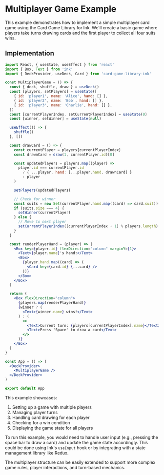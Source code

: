 # Multiplayer Game Example

This example demonstrates how to implement a simple multiplayer card game using the Card Game Library for Ink. We'll create a basic game where players take turns drawing cards and the first player to collect all four suits wins.

## Implementation

```jsx
import React, { useState, useEffect } from 'react'
import { Box, Text } from 'ink'
import { DeckProvider, useDeck, Card } from 'card-game-library-ink'

const MultiplayerGame = () => {
  const { deck, shuffle, draw } = useDeck()
  const [players, setPlayers] = useState([
    { id: 'player1', name: 'Alice', hand: [] },
    { id: 'player2', name: 'Bob', hand: [] },
    { id: 'player3', name: 'Charlie', hand: [] },
  ])
  const [currentPlayerIndex, setCurrentPlayerIndex] = useState(0)
  const [winner, setWinner] = useState(null)

  useEffect(() => {
    shuffle()
  }, [])

  const drawCard = () => {
    const currentPlayer = players[currentPlayerIndex]
    const drawnCard = draw(1, currentPlayer.id)[0]

    const updatedPlayers = players.map((player) =>
      player.id === currentPlayer.id
        ? { ...player, hand: [...player.hand, drawnCard] }
        : player
    )

    setPlayers(updatedPlayers)

    // Check for winner
    const suits = new Set(currentPlayer.hand.map((card) => card.suit))
    if (suits.size === 4) {
      setWinner(currentPlayer)
    } else {
      // Move to next player
      setCurrentPlayerIndex((currentPlayerIndex + 1) % players.length)
    }
  }

  const renderPlayerHand = (player) => (
    <Box key={player.id} flexDirection="column" marginY={1}>
      <Text>{player.name}'s hand:</Text>
      <Box>
        {player.hand.map((card) => (
          <Card key={card.id} {...card} />
        ))}
      </Box>
    </Box>
  )

  return (
    <Box flexDirection="column">
      {players.map(renderPlayerHand)}
      {winner ? (
        <Text>{winner.name} wins!</Text>
      ) : (
        <>
          <Text>Current turn: {players[currentPlayerIndex].name}</Text>
          <Text>Press 'Space' to draw a card</Text>
        </>
      )}
    </Box>
  )
}

const App = () => (
  <DeckProvider>
    <MultiplayerGame />
  </DeckProvider>
)

export default App
```

This example showcases:

1. Setting up a game with multiple players
2. Managing player turns
3. Handling card drawing for each player
4. Checking for a win condition
5. Displaying the game state for all players

To run this example, you would need to handle user input (e.g., pressing the space bar to draw a card) and update the game state accordingly. This could be done using Ink's `useInput` hook or by integrating with a state management library like Redux.

The multiplayer structure can be easily extended to support more complex game rules, player interactions, and turn-based mechanics.
